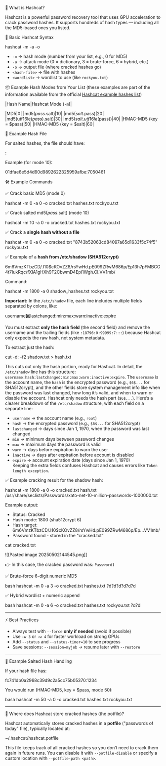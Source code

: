  🚀 What is Hashcat?

Hashcat is a powerful password recovery tool that uses GPU acceleration to crack password hashes. It supports hundreds of hash types — including all the MD5-based ones you listed.


 🔧 Basic Hashcat Syntax

hashcat -m <hash-mode> -a <attack-mode> -o <output-file> <hash-file> <wordlist>


- `-m` → hash mode (number from your list, e.g., 0 for MD5)
- `-a` → attack mode (0 = dictionary, 3 = brute-force, 6 = hybrid, etc.)
- `-o` → output file (where cracked hashes go)
- `<hash-file>` → file with hashes
- `<wordlist>` → wordlist to use (like `rockyou.txt`)


 📦 Example Hash Modes from Your List (these examples are part of the information available from the official [Hashcat example hashes list](https://hashcat.net/wiki/doku.php?id=example_hashes))

|Hash Name|Hashcat Mode (`-m`)|

|MD5|0|
|md5($pass.$salt)|10|
|md5($salt.$pass)|20|
|md5(utf16le($pass).$salt)|30|
|md5($salt.utf16le($pass))|40|
|HMAC-MD5 (key = $pass)|50|
|HMAC-MD5 (key = $salt)|60|


 📄 Example Hash File

For salted hashes, the file should have:


<hash>:<salt>


Example (for mode 10):


01dfae6e5d4d90d9892622325959afbe:7050461


 🛠️ Example Commands

✅ Crack basic MD5 (mode 0)

hashcat -m 0 -a 0 -o cracked.txt hashes.txt rockyou.txt


✅ Crack salted md5($pass.$salt) (mode 10)

hashcat -m 10 -a 0 -o cracked.txt hashes.txt rockyou.txt


✅ Crack a **single hash without a file**


hashcat -m 0 -a 0 -o cracked.txt "8743b52063cd84097a65d1633f5c74f5" rockyou.txt


✅ Example of a **hash from /etc/shadow (SHA512crypt)**


$6$m6VmzKTbzCD/.I10$cKOvZZ8/rsYwHd.pE099ZRwM686p/Ep13h7pFMBCG4t7IukRqc/fXlA1gHXh9F2CbwmD4Epi1Wgh.Cl.VV1mb/


Command:

hashcat -m 1800 -a 0 shadow_hashes.txt rockyou.txt


**Important:** In the `/etc/shadow` file, each line includes multiple fields separated by colons, like:


username:hash:lastchanged:min:max:warn:inactive:expire


You must extract **only the hash field** (the second field) and remove the username and the trailing fields (like `:18796:0:99999:7:::`) because Hashcat only expects the raw hash, not system metadata.

To extract just the hash:

cut -d: -f2 shadow.txt > hash.txt


This cuts out only the hash portion, ready for Hashcat. In detail, the `/etc/shadow` line has this structure: `username:hash:lastchanged:min:max:warn:inactive:expire`. The `username` is the account name, the `hash` is the encrypted password (e.g., `$6$...` for SHA512crypt), and the other fields store system management info like when the password was last changed, how long it’s valid, and when to warn or disable the account. Hashcat only needs the hash part (`$6$...`). Here’s a clearer breakdown of the `/etc/shadow` structure, with each field on a separate line:

- `username` → the account name (e.g., `root`)
- `hash` → the encrypted password (e.g., `$6$...` for SHA512crypt)
- `lastchanged` → days since Jan 1, 1970, when the password was last changed
- `min` → minimum days between password changes
- `max` → maximum days the password is valid
- `warn` → days before expiration to warn the user
- `inactive` → days after expiration before account is disabled
- `expire` → account expiration date (days since Jan 1, 1970)  
    Keeping the extra fields confuses Hashcat and causes errors like `Token length exception`.

✅ Example cracking result for the shadow hash:


hashcat -m 1800 -a 0 -o cracked.txt hash.txt /usr/share/seclists/Passwords/xato-net-10-million-passwords-1000000.txt


Example output:

- Status: Cracked
- Hash mode: 1800 (sha512crypt $6$)
- Hash target: $6$m6VmzKTbzCD/.I10$cKOvZZ8/rsYwHd.pE099ZRwM686p/Ep...VV1mb/
- Password found - stored in the "cracked.txt"


cat cracked.txt


![[Pasted image 20250502144545.png]]

👉 In this case, the cracked password was: `Password1`

✅ Brute-force 6-digit numeric MD5

bash
hashcat -m 0 -a 3 -o cracked.txt hashes.txt ?d?d?d?d?d?d


✅ Hybrid wordlist + numeric append

bash
hashcat -m 0 -a 6 -o cracked.txt hashes.txt rockyou.txt ?d?d


---

 ⚡ Best Practices

- Always test with `--force` **only if needed** (avoid if possible)
- Use `-w 3` or `-w 4` for faster workload on strong GPUs
- Add `--status` and `--status-timer=10` to see progress
- Save sessions: `--session=myjob` → resume later with `--restore`

---

 🧩 Example Salted Hash Handling

If your hash file has:


fc741db0a2968c39d9c2a5cc75b05370:1234


You would run (HMAC-MD5, key = $pass, mode 50):

bash
hashcat -m 50 -a 0 -o cracked.txt hashes.txt rockyou.txt


---
 📂 Where does Hashcat store cracked hashes (the potfile)?

Hashcat automatically stores cracked hashes in a **potfile** ("passwords of today" file), typically located at:


~/.hashcat/hashcat.potfile


This file keeps track of all cracked hashes so you don’t need to crack them again in future runs. You can disable it with `--potfile-disable` or specify a custom location with `--potfile-path <path>`.